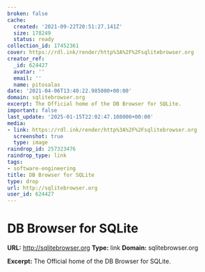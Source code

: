 ```yaml
---
broken: false
cache:
  created: '2021-09-22T20:51:27.141Z'
  size: 178249
  status: ready
collection_id: 17452361
cover: https://rdl.ink/render/http%3A%2F%2Fsqlitebrowser.org
creator_ref:
  _id: 624427
  avatar: ''
  email: ''
  name: pitosalas
date: '2021-04-06T13:40:22.985000+00:00'
domain: sqlitebrowser.org
excerpt: The Official home of the DB Browser for SQLite.
important: false
last_update: '2025-01-15T22:02:47.108000+00:00'
media:
- link: https://rdl.ink/render/http%3A%2F%2Fsqlitebrowser.org
  screenshot: true
  type: image
raindrop_id: 257323476
raindrop_type: link
tags:
- software-engineering
title: DB Browser for SQLite
type: drop
url: http://sqlitebrowser.org
user_id: 624427
---
```


# DB Browser for SQLite

**URL:** http://sqlitebrowser.org
**Type:** link
**Domain:** sqlitebrowser.org

**Excerpt:** The Official home of the DB Browser for SQLite.
